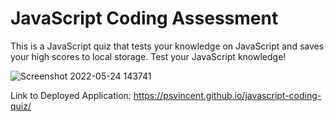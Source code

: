 # JavaScript Coding Assessment
This is a JavaScript quiz that tests your knowledge on JavaScript and saves your high scores to local storage. Test your JavaScript knowledge!

![Screenshot 2022-05-24 143741](https://user-images.githubusercontent.com/97009239/170119884-16c2c62c-b9ca-489a-9f08-9f97c247056f.png)

Link to Deployed Application:  https://psvincent.github.io/javascript-coding-quiz/
